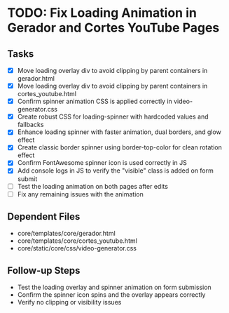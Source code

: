 # TODO: Fix Loading Animation in Gerador and Cortes YouTube Pages

## Tasks
- [x] Move loading overlay div to avoid clipping by parent containers in gerador.html
- [x] Move loading overlay div to avoid clipping by parent containers in cortes_youtube.html
- [x] Confirm spinner animation CSS is applied correctly in video-generator.css
- [x] Create robust CSS for loading-spinner with hardcoded values and fallbacks
- [x] Enhance loading spinner with faster animation, dual borders, and glow effect
- [x] Create classic border spinner using border-top-color for clean rotation effect
- [x] Confirm FontAwesome spinner icon is used correctly in JS
- [x] Add console logs in JS to verify the "visible" class is added on form submit
- [ ] Test the loading animation on both pages after edits
- [ ] Fix any remaining issues with the animation

## Dependent Files
- core/templates/core/gerador.html
- core/templates/core/cortes_youtube.html
- core/static/core/css/video-generator.css

## Follow-up Steps
- Test the loading overlay and spinner animation on form submission
- Confirm the spinner icon spins and the overlay appears correctly
- Verify no clipping or visibility issues
